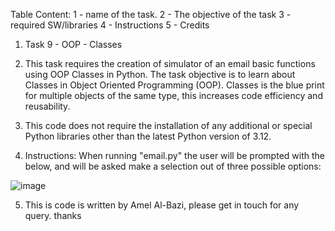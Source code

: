 Table Content:
1 - name of the task.
2 - The objective of the task
3 - required SW/libraries
4 - Instructions
5 - Credits


1) Task 9 - OOP - Classes

2) This task requires the creation of simulator of an email basic functions using OOP Classes in Python.  The task objective is to learn about Classes in Object Oriented Programming (OOP). 
Classes is the blue print for multiple objects of the same type, this increases code efficiency and reusability.

3) This code does not require the installation of any additional or special Python libraries other than the latest Python version of 3.12.

4) Instructions: When running "email.py" the user will be prompted with the below, and will be asked make a selection out of three possible options:

![image](https://github.com/user-attachments/assets/d406a175-c1d4-4050-b75c-e8ab7c2b3612)

5) This is code is written by Amel Al-Bazi, please get in touch for any query. thanks


